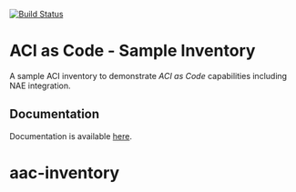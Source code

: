 [![Build Status](https://vielab-build1.cisco.com/api/badges/netascode/aac-inventory/status.svg)](https://vielab-build1.cisco.com/netascode/aac-inventory)

# ACI as Code - Sample Inventory

A sample ACI inventory to demonstrate *ACI as Code* capabilities including NAE integration.

## Documentation

Documentation is available [here](https://aac.cisco.com).
# aac-inventory
